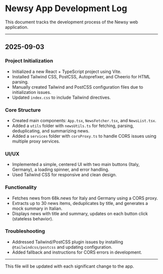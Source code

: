 # Newsy App Development Log

This document tracks the development process of the Newsy web application.

---

## 2025-09-03

### Project Initialization
- Initialized a new React + TypeScript project using Vite.
- Installed Tailwind CSS, PostCSS, Autoprefixer, and Cheerio for HTML parsing.
- Manually created Tailwind and PostCSS configuration files due to initialization issues.
- Updated `index.css` to include Tailwind directives.

### Core Structure
- Created main components: `App.tsx`, `NewsFetcher.tsx`, and `NewsList.tsx`.
- Added a `utils` folder with `newsUtils.ts` for fetching, parsing, deduplicating, and summarizing news.
- Added a `services` folder with `corsProxy.ts` to handle CORS issues using multiple proxy services.

### UI/UX
- Implemented a simple, centered UI with two main buttons (Italy, Germany), a loading spinner, and error handling.
- Used Tailwind CSS for responsive and clean design.

### Functionality
- Fetches news from 68k.news for Italy and Germany using a CORS proxy.
- Extracts up to 30 news items, deduplicates by title, and generates a mock summary in Italian.
- Displays news with title and summary, updates on each button click (stateless behavior).

### Troubleshooting
- Addressed Tailwind/PostCSS plugin issues by installing `@tailwindcss/postcss` and updating configuration.
- Added fallback and instructions for CORS errors in development.

---

This file will be updated with each significant change to the app.
